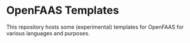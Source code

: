 # OpenFAAS Templates

This repository hosts some (experimental) templates for OpenFAAS for
various languages and purposes.
